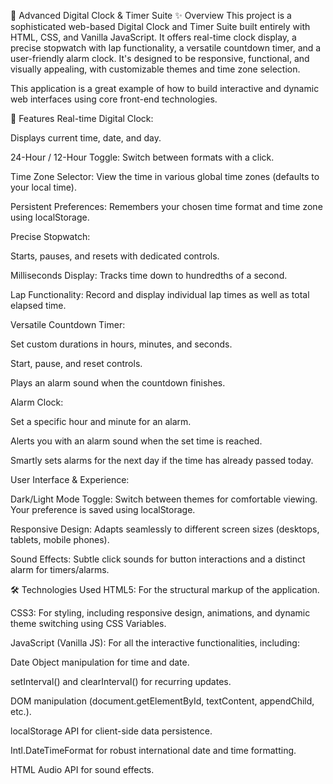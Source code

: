 🚀 Advanced Digital Clock & Timer Suite
✨ Overview
This project is a sophisticated web-based Digital Clock and Timer Suite built entirely with HTML, CSS, and Vanilla JavaScript. It offers real-time clock display, a precise stopwatch with lap functionality, a versatile countdown timer, and a user-friendly alarm clock. It's designed to be responsive, functional, and visually appealing, with customizable themes and time zone selection.

This application is a great example of how to build interactive and dynamic web interfaces using core front-end technologies.

🌟 Features
Real-time Digital Clock:

Displays current time, date, and day.

24-Hour / 12-Hour Toggle: Switch between formats with a click.

Time Zone Selector: View the time in various global time zones (defaults to your local time).

Persistent Preferences: Remembers your chosen time format and time zone using localStorage.

Precise Stopwatch:

Starts, pauses, and resets with dedicated controls.

Milliseconds Display: Tracks time down to hundredths of a second.

Lap Functionality: Record and display individual lap times as well as total elapsed time.

Versatile Countdown Timer:

Set custom durations in hours, minutes, and seconds.

Start, pause, and reset controls.

Plays an alarm sound when the countdown finishes.

Alarm Clock:

Set a specific hour and minute for an alarm.

Alerts you with an alarm sound when the set time is reached.

Smartly sets alarms for the next day if the time has already passed today.

User Interface & Experience:

Dark/Light Mode Toggle: Switch between themes for comfortable viewing. Your preference is saved using localStorage.

Responsive Design: Adapts seamlessly to different screen sizes (desktops, tablets, mobile phones).

Sound Effects: Subtle click sounds for button interactions and a distinct alarm for timers/alarms.

🛠️ Technologies Used
HTML5: For the structural markup of the application.

CSS3: For styling, including responsive design, animations, and dynamic theme switching using CSS Variables.

JavaScript (Vanilla JS): For all the interactive functionalities, including:

Date Object manipulation for time and date.

setInterval() and clearInterval() for recurring updates.

DOM manipulation (document.getElementById, textContent, appendChild, etc.).

localStorage API for client-side data persistence.

Intl.DateTimeFormat for robust international date and time formatting.

HTML Audio API for sound effects.

